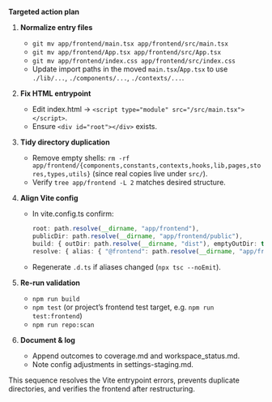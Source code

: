 **Targeted action plan**

1. **Normalize entry files**

   - `git mv app/frontend/main.tsx app/frontend/src/main.tsx`
   - `git mv app/frontend/App.tsx app/frontend/src/App.tsx`
   - `git mv app/frontend/index.css app/frontend/src/index.css`
   - Update import paths in the moved `main.tsx`/`App.tsx` to use `./lib/...`, `./components/...`, `./contexts/...`.

2. **Fix HTML entrypoint**

   - Edit index.html → `<script type="module" src="/src/main.tsx"></script>`.
   - Ensure `<div id="root"></div>` exists.

3. **Tidy directory duplication**

   - Remove empty shells: `rm -rf app/frontend/{components,constants,contexts,hooks,lib,pages,stores,types,utils}` (since real copies live under `src/`).
   - Verify `tree app/frontend -L 2` matches desired structure.

4. **Align Vite config**

   - In vite.config.ts confirm:
     ```ts
     root: path.resolve(__dirname, "app/frontend"),
     publicDir: path.resolve(__dirname, "app/frontend/public"),
     build: { outDir: path.resolve(__dirname, "dist"), emptyOutDir: true },
     resolve: { alias: { "@frontend": path.resolve(__dirname, "app/frontend/src") } }
     ```
   - Regenerate `.d.ts` if aliases changed (`npx tsc --noEmit`).

5. **Re-run validation**

   - `npm run build`
   - `npm test` (or project’s frontend test target, e.g. `npm run test:frontend`)
   - `npm run repo:scan`

6. **Document & log**
   - Append outcomes to coverage.md and workspace_status.md.
   - Note config adjustments in settings-staging.md.

This sequence resolves the Vite entrypoint errors, prevents duplicate directories, and verifies the frontend after restructuring.
